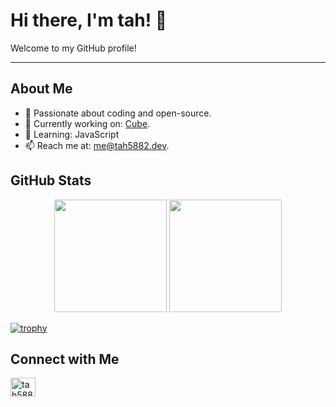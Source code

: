 # Hi there, I'm tah! 👋

Welcome to my GitHub profile!

---

## About Me

- 🌟 Passionate about coding and open-source.
- 🔭 Currently working on: [Cube](https://github.com/cubeteam-dev).
- 🌱 Learning: JavaScript
- 📫 Reach me at: [me@tah5882.dev](mailto:me@tah5882.dev).

## GitHub Stats

<div align="center">
  <img height="180em" src="https://github-readme-stats.vercel.app/api?username=tah5882&show_icons=true&theme=radical&include_all_commits=true&count_private=true"/>
  <img height="180em" src="https://github-readme-stats.vercel.app/api/top-langs/?username=tah5882&layout=compact&langs_count=8&theme=radical"/>
</div>

[![trophy](https://github-profile-trophy.vercel.app/?username=tah5882&theme=onedark)](https://github.com/ryo-ma/github-profile-trophy)

## Connect with Me

<p align="left">
  <a href="https://twitter.com/tah5882_discord" target="blank"><img align="center" src="https://about.x.com/content/dam/about-twitter/x/brand-toolkit/logo-black.png.twimg.1920.png" alt="tah5882_discord" height="30" width="40" /></a>
</p>
